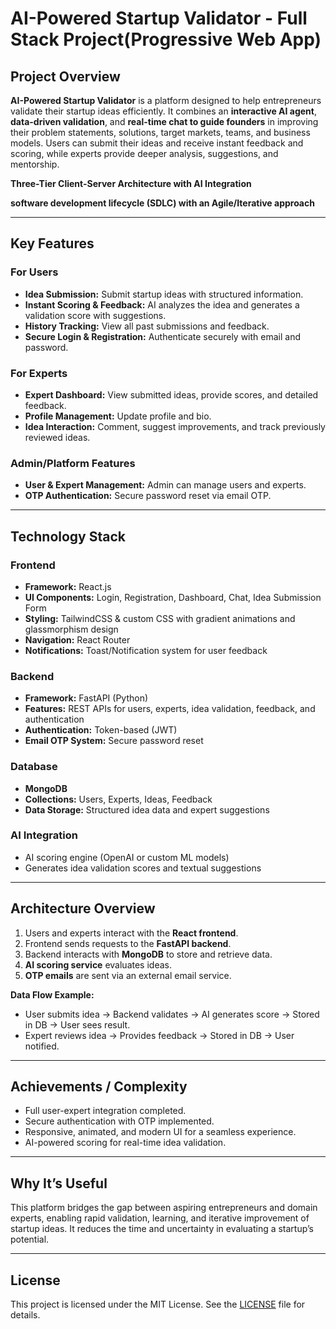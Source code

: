 # AI-Powered Startup Validator - Full Stack Project(Progressive Web App)

## Project Overview
**AI-Powered Startup Validator** is a platform designed to help entrepreneurs validate their startup ideas efficiently. It combines an **interactive AI agent**, **data-driven validation**, and **real-time chat to guide founders** in improving their problem statements, solutions, target markets, teams, and business models. Users can submit their ideas and receive instant feedback and scoring, while experts provide deeper analysis, suggestions, and mentorship.

**Three-Tier Client-Server Architecture with AI Integration**

**software development lifecycle (SDLC) with an Agile/Iterative approach**

---

## Key Features

### For Users
- **Idea Submission:** Submit startup ideas with structured information.
- **Instant Scoring & Feedback:** AI analyzes the idea and generates a validation score with suggestions.
- **History Tracking:** View all past submissions and feedback.
- **Secure Login & Registration:** Authenticate securely with email and password.

### For Experts
- **Expert Dashboard:** View submitted ideas, provide scores, and detailed feedback.
- **Profile Management:** Update profile and bio.
- **Idea Interaction:** Comment, suggest improvements, and track previously reviewed ideas.

### Admin/Platform Features
- **User & Expert Management:** Admin can manage users and experts.
- **OTP Authentication:** Secure password reset via email OTP.

---

## Technology Stack

### Frontend
- **Framework:** React.js
- **UI Components:** Login, Registration, Dashboard, Chat, Idea Submission Form
- **Styling:** TailwindCSS & custom CSS with gradient animations and glassmorphism design
- **Navigation:** React Router
- **Notifications:** Toast/Notification system for user feedback

### Backend
- **Framework:** FastAPI (Python)
- **Features:** REST APIs for users, experts, idea validation, feedback, and authentication
- **Authentication:** Token-based (JWT)
- **Email OTP System:** Secure password reset

### Database
- **MongoDB**
- **Collections:** Users, Experts, Ideas, Feedback
- **Data Storage:** Structured idea data and expert suggestions

### AI Integration
- AI scoring engine (OpenAI or custom ML models)
- Generates idea validation scores and textual suggestions

---

## Architecture Overview
1. Users and experts interact with the **React frontend**.
2. Frontend sends requests to the **FastAPI backend**.
3. Backend interacts with **MongoDB** to store and retrieve data.
4. **AI scoring service** evaluates ideas.
5. **OTP emails** are sent via an external email service.

**Data Flow Example:**
- User submits idea → Backend validates → AI generates score → Stored in DB → User sees result.
- Expert reviews idea → Provides feedback → Stored in DB → User notified.

---

## Achievements / Complexity
- Full user-expert integration completed.
- Secure authentication with OTP implemented.
- Responsive, animated, and modern UI for a seamless experience.
- AI-powered scoring for real-time idea validation.

---

## Why It’s Useful
This platform bridges the gap between aspiring entrepreneurs and domain experts, enabling rapid validation, learning, and iterative improvement of startup ideas. It reduces the time and uncertainty in evaluating a startup’s potential.

---

## License
This project is licensed under the MIT License. See the [LICENSE](LICENSE) file for details.
